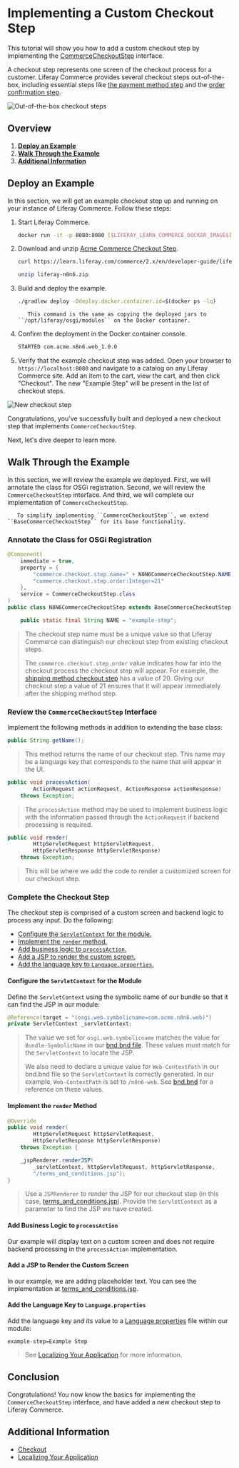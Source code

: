 # Implementing a Custom Checkout Step

This tutorial will show you how to add a custom checkout step by implementing the [CommerceCheckoutStep](https://github.com/liferay/com-liferay-commerce/blob/[$LIFERAY_LEARN_COMMERCE_GIT_TAG$]/commerce-api/src/main/java/com/liferay/commerce/util/CommerceCheckoutStep.java) interface.

A checkout step represents one screen of the checkout process for a customer. Liferay Commerce provides several checkout steps out-of-the-box, including essential steps like [the payment method step](https://github.com/liferay/com-liferay-commerce/blob/[$LIFERAY_LEARN_COMMERCE_GIT_TAG$]/commerce-checkout-web/src/main/java/com/liferay/commerce/checkout/web/internal/util/PaymentMethodCommerceCheckoutStep.java) and the [order confirmation step](https://github.com/liferay/com-liferay-commerce/blob/[$LIFERAY_LEARN_COMMERCE_GIT_TAG$]/commerce-checkout-web/src/main/java/com/liferay/commerce/checkout/web/internal/util/OrderConfirmationCommerceCheckoutStep.java).

![Out-of-the-box checkout steps](./implementing-a-custom-checkout-step/images/01.png 'Out-of-the-box checkout steps')

## Overview

1. [**Deploy an Example**](#deploy-an-example)
1. [**Walk Through the Example**](#walk-through-the-example)
1. [**Additional Information**](#additional-information)

## Deploy an Example

In this section, we will get an example checkout step up and running on your instance of Liferay Commerce. Follow these steps:

1. Start Liferay Commerce.

    ```bash
    docker run -it -p 8080:8080 [$LIFERAY_LEARN_COMMERCE_DOCKER_IMAGE$]
    ```

1. Download and unzip [Acme Commerce Checkout Step](./liferay-n8n6.zip).

    ```bash
    curl https://learn.liferay.com/commerce/2.x/en/developer-guide/liferay-n8n6.zip -O
    ```

    ```bash
    unzip liferay-n8n6.zip
    ```

1. Build and deploy the example.

    ```bash
    ./gradlew deploy -Ddeploy.docker.container.id=$(docker ps -lq)
    ```

    ```note::
       This command is the same as copying the deployed jars to ``/opt/liferay/osgi/modules`` on the Docker container.
    ```

1. Confirm the deployment in the Docker container console.

    ```bash
    STARTED com.acme.n8n6.web_1.0.0
    ```

1. Verify that the example checkout step was added. Open your browser to `https://localhost:8080` and navigate to a catalog on any Liferay Commerce site. Add an item to the cart, view the cart, and then click "Checkout". The new "Example Step" will be present in the list of checkout steps.

![New checkout step](./implementing-a-custom-checkout-step/images/02.png 'New checkout step')

Congratulations, you've successfully built and deployed a new checkout step that implements `CommerceCheckoutStep`.

Next, let's dive deeper to learn more.

## Walk Through the Example

In this section, we will review the example we deployed. First, we will annotate the class for OSGi registration. Second, we will review the `CommerceCheckoutStep` interface. And third, we will complete our implementation of `CommerceCheckoutStep`.

```note::
   To simplify implementing ``CommerceCheckoutStep``, we extend ``BaseCommerceCheckoutStep`` for its base functionality.
```

### Annotate the Class for OSGi Registration

```java
@Component(
    immediate = true,
    property = {
        "commerce.checkout.step.name=" + N8N6CommerceCheckoutStep.NAME,
        "commerce.checkout.step.order:Integer=21"
    },
    service = CommerceCheckoutStep.class
)
public class N8N6CommerceCheckoutStep extends BaseCommerceCheckoutStep {

    public static final String NAME = "example-step";
```

> The checkout step name must be a unique value so that Liferay Commerce can distinguish our checkout step from existing checkout steps.
>
> The `commerce.checkout.step.order` value indicates how far into the checkout process the checkout step will appear. For example, the [shipping method checkout step](https://github.com/liferay/com-liferay-commerce/blob/[$LIFERAY_LEARN_COMMERCE_GIT_TAG$]/commerce-checkout-web/src/main/java/com/liferay/commerce/checkout/web/internal/util/ShippingMethodCommerceCheckoutStep.java) has a value of 20. Giving our checkout step a value of 21 ensures that it will appear immediately after the shipping method step.

### Review the `CommerceCheckoutStep` Interface

Implement the following methods in addition to extending the base class:

```java
public String getName();
```

> This method returns the name of our checkout step. This name may be a language key that corresponds to the name that will appear in the UI.

```java
public void processAction(
        ActionRequest actionRequest, ActionResponse actionResponse)
    throws Exception;
```

> The `processAction` method may be used to implement business logic with the information passed through the `ActionRequest` if backend processing is required.

```java
public void render(
        HttpServletRequest httpServletRequest,
        HttpServletResponse httpServletResponse)
    throws Exception;
```

> This will be where we add the code to render a customized screen for our checkout step.

### Complete the Checkout Step

The checkout step is comprised of a custom screen and backend logic to process any input. Do the following:

-   [Configure the `ServletContext` for the module.](#configure-the-servletcontext-for-the-module)
-   [Implement the `render` method.](#implement-the-render-method)
-   [Add business logic to `processAction`.](#add-business-logic-to-processaction)
-   [Add a JSP to render the custom screen.](#add-a-jsp-to-render-the-custom-screen)
-   [Add the language key to `Language.properties`.](#add-the-language-key-to-languageproperties)

#### Configure the `ServletContext` for the Module

Define the `ServletContext` using the symbolic name of our bundle so that it can find the JSP in our module:

```java
@Reference(target = "(osgi.web.symbolicname=com.acme.n8n6.web)")
private ServletContext _servletContext;
```

> The value we set for `osgi.web.symbolicname` matches the value for `Bundle-SymbolicName` in our [bnd.bnd file](https://github.com/liferay/liferay-learn/blob/master/docs/commerce/2.x/en/developer-guide/implementing-a-custom-checkout-step/liferay-n8n6.zip/n8n6-web/bnd.bnd). These values must match for the `ServletContext` to locate the JSP.
>
> We also need to declare a unique value for `Web-ContextPath` in our bnd.bnd file so the `ServletContext` is correctly generated. In our example, `Web-ContextPath` is set to `/n8n6-web`. See [bnd.bnd](https://github.com/liferay/liferay-learn/blob/master/docs/commerce/2.x/en/developer-guide/implementing-a-custom-checkout-step/liferay-n8n6.zip/n8n6-web/bnd.bnd) for a reference on these values.

#### Implement the `render` Method

```java
@Override
public void render(
        HttpServletRequest httpServletRequest,
        HttpServletResponse httpServletResponse)
    throws Exception {

    _jspRenderer.renderJSP(
        _servletContext, httpServletRequest, httpServletResponse,
        "/terms_and_conditions.jsp");
}
```

> Use a `JSPRenderer` to render the JSP for our checkout step (in this case, [terms_and_conditions.jsp](https://github.com/liferay/liferay-learn/blob/master/docs/commerce/2.x/en/developer-guide/implementing-a-custom-checkout-step/liferay-n8n6.zip/n8n6-web/src/main/resources/META-INF/resources/terms_and_conditions.jsp)). Provide the `ServletContext` as a parameter to find the JSP we have created.

#### Add Business Logic to `processAction`

Our example will display text on a custom screen and does not require backend processing in the `processAction` implementation.

#### Add a JSP to Render the Custom Screen

In our example, we are adding placeholder text. You can see the implementation at [terms_and_conditions.jsp](https://github.com/liferay/liferay-learn/blob/master/docs/commerce/2.x/en/developer-guide/implementing-a-custom-checkout-step/liferay-n8n6.zip/n8n6-web/src/main/resources/META-INF/resources/terms_and_conditions.jsp).

#### Add the Language Key to `Language.properties`

Add the language key and its value to a [Language.properties](https://github.com/liferay/liferay-learn/blob/master/docs/commerce/2.x/en/developer-guide/implementing-a-custom-checkout-step/liferay-n8n6.zip/n8n6-web/src/main/resources/content/Language.properties) file within our module:

```
example-step=Example Step
```

> See [Localizing Your Application](https://help.liferay.com/hc/en-us/articles/360018168251-Localizing-Your-Application) for more information.

## Conclusion

Congratulations! You now know the basics for implementing the `CommerceCheckoutStep` interface, and have added a new checkout step to Liferay Commerce.

## Additional Information

-   [Checkout](../../creating-store-content/commerce-storefront-pages/checkout.md)
-   [Localizing Your Application](https://help.liferay.com/hc/en-us/articles/360018168251-Localizing-Your-Application)
